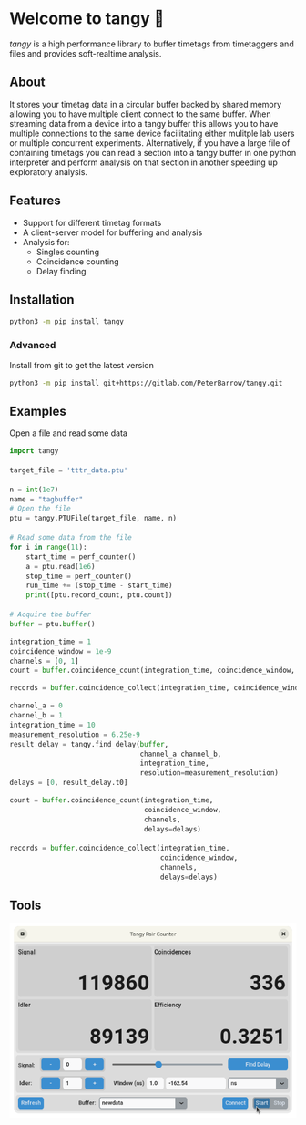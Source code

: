 # Welcome to tangy 🍊

*tangy* is a high performance library to buffer timetags from timetaggers and files and provides soft-realtime analysis.

## About
It stores your timetag data in a circular buffer backed by shared memory allowing you to have multiple client connect to the same buffer.
When streaming data from a device into a tangy buffer this allows you to have multiple connections to the same device facilitating either mulitple lab users or multiple concurrent experiments.
Alternatively, if you have a large file of containing timetags you can read a section into a tangy buffer in one python interpreter and perform analysis on that section in another speeding up exploratory analysis.


## Features
- Support for different timetag formats
- A client-server model for buffering and analysis
- Analysis for:
    - Singles counting
    - Coincidence counting
    - Delay finding

## Installation
```sh title="pypi"
python3 -m pip install tangy
```

### Advanced
Install from git to get the latest version
```sh title="git"
python3 -m pip install git+https://gitlab.com/PeterBarrow/tangy.git
```

## Examples

Open a file and read some data
```python
import tangy

target_file = 'tttr_data.ptu'

n = int(1e7)
name = "tagbuffer"
# Open the file
ptu = tangy.PTUFile(target_file, name, n)

# Read some data from the file
for i in range(11):
    start_time = perf_counter()
    a = ptu.read(1e6)
    stop_time = perf_counter()
    run_time += (stop_time - start_time)
    print([ptu.record_count, ptu.count])

# Acquire the buffer
buffer = ptu.buffer()
```

```python title="Count coincidences in the last second for channels [0, 1] with a 1ns window"
integration_time = 1
coincidence_window = 1e-9
channels = [0, 1]
count = buffer.coincidence_count(integration_time, coincidence_window, channels)
```

```python title="Collect coincident timetags"
records = buffer.coincidence_collect(integration_time, coincidence_window, channels)
```

```python title="Find the delays between pairs of channels"
channel_a = 0
channel_b = 1
integration_time = 10
measurement_resolution = 6.25e-9
result_delay = tangy.find_delay(buffer,
                                channel_a channel_b,
                                integration_time,
                                resolution=measurement_resolution)
delays = [0, result_delay.t0]
```

```python title="Count (or collect) coincidences with delays"
count = buffer.coincidence_count(integration_time,
                                 coincidence_window,
                                 channels,
                                 delays=delays)

records = buffer.coincidence_collect(integration_time,
                                     coincidence_window,
                                     channels,
                                     delays=delays)
```


## Tools

![Coincidence Counter](img/gui_coincidence_counter.png)

